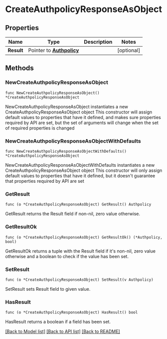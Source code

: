# CreateAuthpolicyResponseAsObject

## Properties

Name | Type | Description | Notes
------------ | ------------- | ------------- | -------------
**Result** | Pointer to [**Authpolicy**](Authpolicy.md) |  | [optional] 

## Methods

### NewCreateAuthpolicyResponseAsObject

`func NewCreateAuthpolicyResponseAsObject() *CreateAuthpolicyResponseAsObject`

NewCreateAuthpolicyResponseAsObject instantiates a new CreateAuthpolicyResponseAsObject object
This constructor will assign default values to properties that have it defined,
and makes sure properties required by API are set, but the set of arguments
will change when the set of required properties is changed

### NewCreateAuthpolicyResponseAsObjectWithDefaults

`func NewCreateAuthpolicyResponseAsObjectWithDefaults() *CreateAuthpolicyResponseAsObject`

NewCreateAuthpolicyResponseAsObjectWithDefaults instantiates a new CreateAuthpolicyResponseAsObject object
This constructor will only assign default values to properties that have it defined,
but it doesn't guarantee that properties required by API are set

### GetResult

`func (o *CreateAuthpolicyResponseAsObject) GetResult() Authpolicy`

GetResult returns the Result field if non-nil, zero value otherwise.

### GetResultOk

`func (o *CreateAuthpolicyResponseAsObject) GetResultOk() (*Authpolicy, bool)`

GetResultOk returns a tuple with the Result field if it's non-nil, zero value otherwise
and a boolean to check if the value has been set.

### SetResult

`func (o *CreateAuthpolicyResponseAsObject) SetResult(v Authpolicy)`

SetResult sets Result field to given value.

### HasResult

`func (o *CreateAuthpolicyResponseAsObject) HasResult() bool`

HasResult returns a boolean if a field has been set.


[[Back to Model list]](../README.md#documentation-for-models) [[Back to API list]](../README.md#documentation-for-api-endpoints) [[Back to README]](../README.md)


